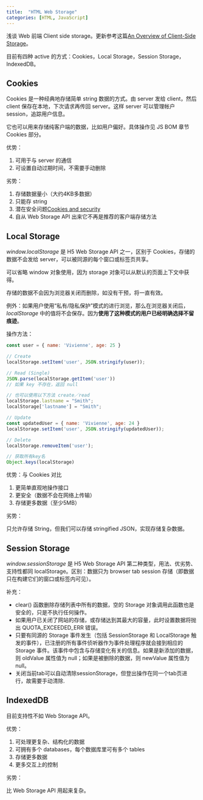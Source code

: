 ```yaml
---
title:  "HTML Web Storage"
categories: [HTML, JavaScript]
---
```

浅谈 Web 前端 Client side storage。更新参考这篇[An Overview of Client-Side Storage](https://bitsofco.de/an-overview-of-client-side-storage/)。

目前有四种 active 的方式：Cookies，Local Storage，Session Storage，IndexedDB。

## Cookies

Cookies 是一种经典地存储简单 string 数据的方式。由 server 发给 client，然后 client 保存在本地，下次请求再传回 server。这样 server 可以管理帐户 session，追踪用户信息。

<!--more-->

它也可以用来存储纯客户端的数据，比如用户偏好。具体操作见 JS BOM 章节 Cookies 部分。

优势：

1. 可用于与 server 的通信
2. 可设置自动过期时间，不需要手动删除

劣势：

1. 存储数据量小（大约4KB多数据）
2. 只能存 string
3. 潜在安全问题[Cookies and security](https://www.nczonline.net/blog/2009/05/12/cookies-and-security/)
4. 自从 Web Storage API 出来它不再是推荐的客户端存储方法

## Local Storage

_window.localStorage_ 是 H5 Web Storage API 之一，区别于 Cookies，存储的数据不会发给 server，可以被同源的每个窗口或标签页共享。

可以省略 window 对象使用，因为 storage 对象可以从默认的页面上下文中获得。

存储的数据不会因为浏览器关闭而删除，如没有干预，将一直有效。

例外：如果用户使用“私有/隐私保护”模式的进行浏览，那么在浏览器关闭后，_localStorage_ 中的值将不会保存。因为**使用了这种模式的用户已经明确选择不留痕迹**。

操作方法：

```javascript
const user = { name: 'Vivienne', age: 25 }

// Create
localStorage.setItem('user', JSON.stringify(user));

// Read (Single)
JSON.parse(localStorage.getItem('user'))
// 如果 key 不存在，返回 null 

// 也可以使用以下方法 create／read
localStorage.lastname = "Smith";  
localStorage['lastname'] = "Smith"; 

// Update
const updatedUser = { name: 'Vivienne', age: 24 }  
localStorage.setItem('user', JSON.stringify(updatedUser));

// Delete
localStorage.removeItem('user');

// 获取所有key名
Object.keys(localStorage)
```

优势：与 Cookies 对比

1. 更简单直观地操作接口
2. 更安全（数据不会在网络上传输）
3. 存储更多数据（至少5MB）

劣势：

<span class="t-red">只允许存储 String</span>，但我们可以存储 stringified JSON，实现存储复杂数据。

## Session Storage

_window.sessionStorage_ 是 H5 Web Storage API 第二种类型，用法、优劣势、支持性都同 localStorage。区别：数据只为 browser tab session 存储（即数据只在构建它们的窗口或标签内可见）。

补充：

+ clear() 函数删除存储列表中所有的数据，空的 Storage 对象调用此函数也是安全的，只是不执行任何操作。 
+ 如果用户已关闭了网站的存储，或存储达到其最大的容量，此时设置数据将抛出 QUOTA_EXCEEDED_ERR 错误。
+ 只要有同源的 Storage 事件发生（包括 SessionStorage 和 LocalStorage 触发的事件），已注册的所有事件侦听器作为事件处理程序就会接到相应的 Storage 事件。该事件中包含与存储变化有关的信息。如果是新添加的数据，则 oldValue 属性值为 null；如果是被删除的数据，则 newValue 属性值为 null。
+ 关闭当前tab可以自动清除sessionStorage，但登出操作在同一个tab页进行，故需要手动清除.

## IndexedDB

目前支持性不如 Web Storage API。

优势：

1. 可处理更复杂、结构化的数据
2. 可拥有多个 databases，每个数据库里可有多个 tables
3. 存储更多数据
4. 更多交互上的控制

劣势：

比 Web Storage API 用起来复杂。
